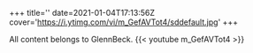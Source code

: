 +++
title=''
date=2021-01-04T17:13:56Z
cover='https://i.ytimg.com/vi/m_GefAVTot4/sddefault.jpg'
+++

All content belongs to GlennBeck.
{{< youtube m_GefAVTot4 >}}
